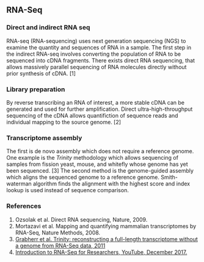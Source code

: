 ## RNA-Seq 

### Direct and indirect RNA seq 

RNA-seq (RNA-sequencing) uses next generation sequencing (NGS) to examine the quantity and sequences of RNA in a sample. The first step in the indirect RNA-seq involves converting the population of RNA to be sequenced into cDNA fragments. There exists direct RNA sequencing, that allows massively parallel sequencing of RNA molecules directly without prior synthesis of cDNA. [1]  

### Library preparation 

By reverse transcribing an RNA of interest, a more stable cDNA can be generated and used for further amplification. Direct ultra-high-throughput sequencing of the cDNA allows quantifiction of sequence reads and individual mapping to the source genome. [2]

### Transcriptome assembly 
The first is de novo assembly which does not require a reference genome. One example is the _Trinity_ methodology which allows sequencing of samples from fission yeast, mouse, and whitefly whose genome has yet been sequenced. [3] The second method is the genome-guided assembly which aligns the sequenced genome to a reference genome. Smith-waterman algorithm finds the alignment with the highest score and index lookup is used instead of sequence comparison.


### References

1. Ozsolak et al. Direct RNA sequencing, Nature, 2009.
2. Mortazavi et al. Mapping and quantifying mammalian transcriptomes by RNA-Seq, Nature Methods, 2008.
3. [Grabherr et al. Trinity: reconstructing a full-length transcriptome without a genome from RNA-Seq data, 2011](https://www.ncbi.nlm.nih.gov/pmc/articles/PMC3571712/)
4. [Introduction to RNA-Seq for Researchers, YouTube, December 2017.](https://www.youtube.com/watch?v=7BLS_YY9HeM)
